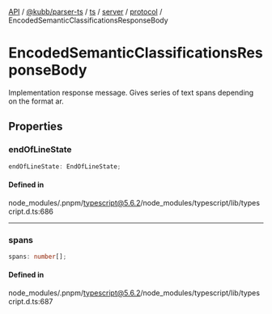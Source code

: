 [API](../../../../../../../../../packages.md) / [@kubb/parser-ts](../../../../../../../index.md) / [ts](../../../../../index.md) / [server](../../../index.md) / [protocol](../index.md) / EncodedSemanticClassificationsResponseBody

# EncodedSemanticClassificationsResponseBody

Implementation response message. Gives series of text spans depending on the format ar.

## Properties

### endOfLineState

```ts
endOfLineState: EndOfLineState;
```

#### Defined in

node\_modules/.pnpm/typescript@5.6.2/node\_modules/typescript/lib/typescript.d.ts:686

***

### spans

```ts
spans: number[];
```

#### Defined in

node\_modules/.pnpm/typescript@5.6.2/node\_modules/typescript/lib/typescript.d.ts:687
